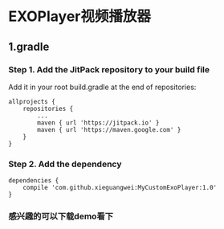 # EXOPlayer视频播放器
## 1.gradle
### Step 1. Add the JitPack repository to your build file
Add it in your root build.gradle at the end of repositories:
```
allprojects {
    repositories {
        ...
        maven { url 'https://jitpack.io' }
        maven { url 'https://maven.google.com' }
    }
}
```
### Step 2. Add the dependency
```
dependencies {
    compile 'com.github.xieguangwei:MyCustomExoPlayer:1.0'
}
```
### 感兴趣的可以下载demo看下